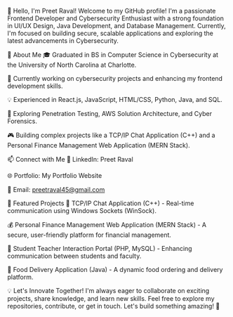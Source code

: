 👋 Hello, I'm Preet Raval!
Welcome to my GitHub profile! I'm a passionate Frontend Developer and Cybersecurity Enthusiast with a strong foundation in UI/UX Design, Java Development, and Database Management. Currently, I'm focused on building secure, scalable applications and exploring the latest advancements in Cybersecurity.

🚀 About Me
🎓 Graduated in BS in Computer Science in Cybersecurity at the University of North Carolina at Charlotte.

🌱 Currently working on cybersecurity projects and enhancing my frontend development skills.

💡 Experienced in React.js, JavaScript, HTML/CSS, Python, Java, and SQL.

🔐 Exploring Penetration Testing, AWS Solution Architecture, and Cyber Forensics.

🎮 Building complex projects like a TCP/IP Chat Application (C++) and a Personal Finance Management Web Application (MERN Stack).

📫 Connect with Me
💼 LinkedIn: Preet Raval

🌐 Portfolio: My Portfolio Website

📧 Email: preetraval45@gmail.com

🌟 Featured Projects
🔧 TCP/IP Chat Application (C++) - Real-time communication using Windows Sockets (WinSock).

💰 Personal Finance Management Web Application (MERN Stack) - A secure, user-friendly platform for financial management.

🚀 Student Teacher Interaction Portal (PHP, MySQL) - Enhancing communication between students and faculty.

🍔 Food Delivery Application (Java) - A dynamic food ordering and delivery platform.

💡 Let's Innovate Together!
I'm always eager to collaborate on exciting projects, share knowledge, and learn new skills. Feel free to explore my repositories, contribute, or get in touch. Let's build something amazing! 🚀
